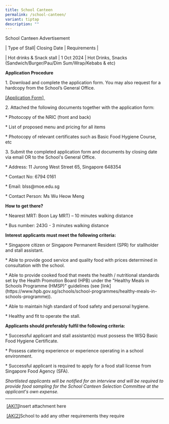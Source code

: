 ```yaml
---
title: School Canteen
permalink: /school-canteen/
variant: tiptap
description: ""
---
```

<p>School Canteen Advertisement</p>
<p></p>
<p>| Type of Stall| Closing Date | Requirements |</p>
<p>| Hot drinks &amp; Snack stall | 1 Oct 2024 | Hot Drinks, Snacks (Sandwich/Burger/Pau/Dim
Sum/Wrap/Kebabs &amp; etc)</p>
<p></p>
<p><strong>Application Procedure</strong>
</p>
<p></p>
<p>1. Download and complete the application form. You may also request for
a hardcopy from the School’s General Office.</p>
<p><a href="/files/Application_Form_for_canteen.pdf" rel="noopener noreferrer nofollow" target="_blank"> [Application Form]&nbsp;</a>
</p>
<p></p>
<p>2. Attached the following documents together with the application form:</p>
<p>* Photocopy of the NRIC (front and back)</p>
<p>* List of proposed menu and pricing for all items</p>
<p>* Photocopy of relevant certificates such as Basic Food Hygiene Course,
etc</p>
<p></p>
<p>3. Submit the completed application form and documents by closing date
via email OR to the School's General Office.</p>
<p></p>
<p>* Address: 11 Jurong West Street 65, Singapore 648354</p>
<p>* Contact No: 6794 0161</p>
<p>* Email: <a rel="noopener noreferrer nofollow" target="_blank">blss@moe.edu.sg</a>
</p>
<p>* Contact Person: Ms Wu Heow Meng</p>
<p></p>
<p><strong>How to get there?</strong>
</p>
<p>* Nearest MRT: Boon Lay MRT) – 10 minutes walking distance</p>
<p>* Bus number: 243G - 3 minutes walking distance</p>
<p></p>
<p><strong>Interest applicants must meet the following criteria:</strong>
</p>
<p><a rel="noopener noreferrer nofollow" target="_blank">* Singapore citizen or Singapore Permanent Resident (SPR) for stallholder and stall assistant.</a>
</p>
<p>* Able to provide good service and quality food with prices determined
in consultation with the school.</p>
<p>* Able to provide cooked food that meets the health / nutritional standards
set by the Health Promotion Board (HPB) under the "Healthy Meals in Schools
Programme (HMSP)" guidelines (see [link](<a rel="noopener noreferrer nofollow" target="_blank">https://www.hpb.gov.sg/schools/school-programmes/healthy-meals-in-schools-programme</a>)).</p>
<p>* Able to maintain high standard of food safety and personal hygiene.</p>
<p>* Healthy and fit to operate the stall.</p>
<p></p>
<p></p>
<p><strong>Applicants should preferably fulfil the following criteria:</strong>
</p>
<p>* Successful applicant and stall assistant(s) must possess the WSQ Basic
Food Hygiene Certificate.</p>
<p>* Possess catering experience or experience operating in a school environment.</p>
<p>* Successful applicant is required to apply for a food stall license from
Singapore Food Agency (SFA).</p>
<p></p>
<p></p>
<p><em>Shortlisted applicants will be notified for an interview and will be required to provide food sampling for the School Canteen Selection Committee at the applicant's own expense.</em>
</p>
<hr>
<p>&nbsp;<a href="#_msoanchor_1" class="msocomoff" rel="noopener noreferrer nofollow" target="_blank">[AK(1]</a>Insert attachment here</p>
<p>&nbsp;<a href="#_msoanchor_2" class="msocomoff" rel="noopener noreferrer nofollow" target="_blank">[AK(2]</a>School to add any other requirements they
require</p>